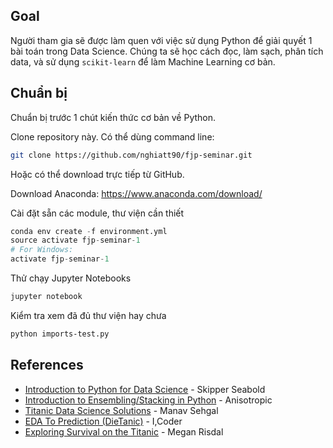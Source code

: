 ## Goal

Người tham gia sẽ được làm quen với việc sử dụng Python để giải quyết 1 bài toán trong Data Science.
Chúng ta sẽ học cách đọc, làm sạch, phân tích data, và sử dụng `scikit-learn` để làm Machine Learning cơ bản.

## Chuẩn bị

Chuẩn bị trước 1 chút kiến thức cơ bản về Python.

Clone repository này. Có thể dùng command line:

```bash
git clone https://github.com/nghiatt90/fjp-seminar.git
```

Hoặc có thể download trực tiếp từ GitHub.

Download Anaconda: https://www.anaconda.com/download/

Cài đặt sẵn các module, thư viện cần thiết

```python
conda env create -f environment.yml
source activate fjp-seminar-1
# For Windows:
activate fjp-seminar-1
```

Thử chạy Jupyter Notebooks

```bash
jupyter notebook
```

Kiểm tra xem đã đủ thư viện hay chưa

```bash
python imports-test.py
```

## References

- [Introduction to Python for Data Science](https://github.com/jseabold/odsc-west-python-2017) - Skipper Seabold
- [Introduction to Ensembling/Stacking in Python](https://www.kaggle.com/arthurtok/introduction-to-ensembling-stacking-in-python) - Anisotropic
- [Titanic Data Science Solutions](https://www.kaggle.com/startupsci/titanic-data-science-solutions) - Manav Sehgal
- [EDA To Prediction (DieTanic)](https://www.kaggle.com/ash316/eda-to-prediction-dietanic) - I,Coder
- [Exploring Survival on the Titanic](https://www.kaggle.com/mrisdal/exploring-survival-on-the-titanic) - Megan Risdal
